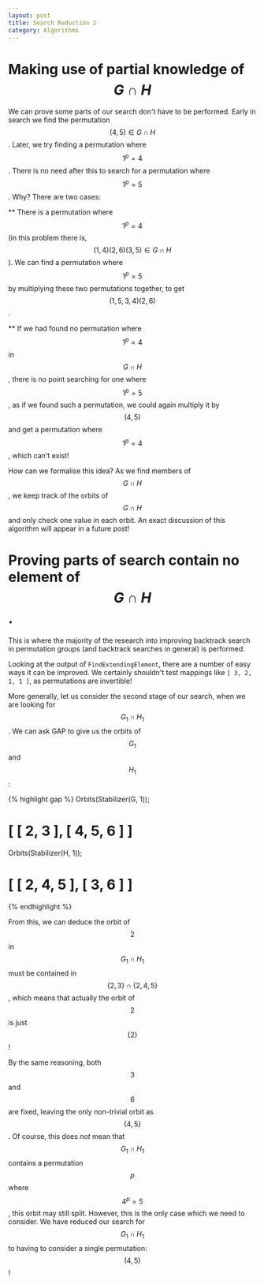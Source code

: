 ```yaml
---
layout: post
title: Search Reduction 2
category: Algorithms
---
```



Making use of partial knowledge of $$G \cap H$$
=============================================

We can prove some parts of our search don't have to be performed. Early in search we find the permutation $$(4,5) \in G \cap H$$. Later, we try finding a permutation where $$1^p = 4$$. There is no need after this to search for a permutation where $$1^p = 5$$. Why? There are two cases:

** There is a permutation where $$1^p = 4$$ (in this problem there is, $$(1,4)(2,6)(3,5) \in G \cap H$$). We can find a permutation where $$1^p = 5$$ by multiplying these two permutations together, to get $$(1,5,3,4)(2,6)$$.

** If we had found no permutation where $$1^p = 4$$ in $$G \cap H$$, there is no point searching for one where $$1^p=5$$, as if we found such a permutation, we could again multiply it by $$(4,5)$$ and get a permutation where $$1^p = 4$$, which can't exist!

How can we formalise this idea? As we find members of $$G \cap H$$, we keep track of the orbits of $$G \cap H$$ and only check one value in each orbit. An exact discussion of this algorithm will appear in a future post!

Proving parts of search contain no element of $$G \cap H$$.
=========================================================

This is where the majority of the research into improving backtrack search in permutation groups (and backtrack searches in general) is performed.

Looking at the output of ```FindExtendingElement```, there are a number of easy ways it can be improved. We certainly shouldn't test mappings like ``[ 3, 2, 1, 1 ]``, as permutations are invertible!

More generally, let us consider the second stage of our search, when we are looking for $$G_1 \cap H_1$$. We can ask GAP to give us the orbits of $$G_1$$ and $$H_1$$:

{% highlight gap %}
Orbits(Stabilizer(G, 1));
# [ [ 2, 3 ], [ 4, 5, 6 ] ]
Orbits(Stabilizer(H, 1));
# [ [ 2, 4, 5 ], [ 3, 6 ] ]
{% endhighlight %}

From this, we can deduce the orbit of $$2$$ in $$G_1 \cap H_1$$ must be contained in $$\{2,3\} \cap \{2,4,5\}$$, which means that actually the orbit of $$2$$ is just $$\{2\}$$!

By the same reasoning, both $$3$$ and $$6$$ are fixed, leaving the only non-trivial orbit as $$\{4,5\}$$. Of course, this does _not_ mean that $$G_1 \cap H_1$$ contains a permutation $$p$$ where $$4^p = 5$$, this orbit may still split. However, this is the only case which we need to consider. We have reduced our search for $$G_1 \cap H_1$$ to having to consider a single permutation: $$(4,5)$$!
